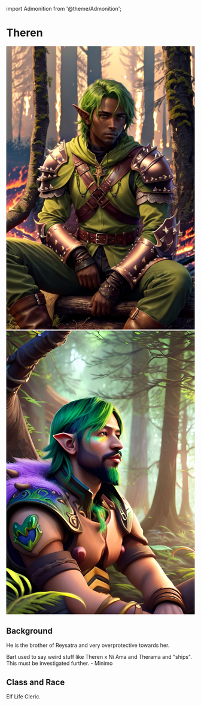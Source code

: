 <!--Needed for Minimo Scribbles-->
import Admonition from '@theme/Admonition';

# Theren

![Theren](/img/players/Theren.jpg#gh-dark-mode-only)
![Theren](/img/players/Theren_2.jpg#gh-light-mode-only)

## Background
He is the brother of Reysatra and very overprotective towards her.

<Admonition type="caution" icon="🐀" title="">
  <p>
    Bart used to say weird stuff like Theren x Ni Ama and Therama and "ships". This must be investigated further. - Minimo
  </p>
</Admonition>

## Class and Race
Elf Life Cleric.


